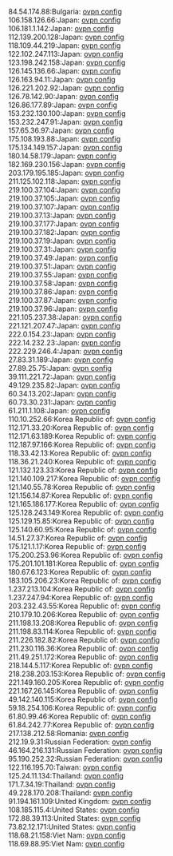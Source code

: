 84.54.174.88:Bulgaria: [ovpn config](vpn/84_54_174_88.ovpn)  
106.158.126.66:Japan: [ovpn config](vpn/106_158_126_66.ovpn)  
106.181.1.142:Japan: [ovpn config](vpn/106_181_1_142.ovpn)  
112.139.200.128:Japan: [ovpn config](vpn/112_139_200_128.ovpn)  
118.109.44.219:Japan: [ovpn config](vpn/118_109_44_219.ovpn)  
122.102.247.113:Japan: [ovpn config](vpn/122_102_247_113.ovpn)  
123.198.242.158:Japan: [ovpn config](vpn/123_198_242_158.ovpn)  
126.145.136.66:Japan: [ovpn config](vpn/126_145_136_66.ovpn)  
126.163.94.11:Japan: [ovpn config](vpn/126_163_94_11.ovpn)  
126.221.202.92:Japan: [ovpn config](vpn/126_221_202_92.ovpn)  
126.78.142.90:Japan: [ovpn config](vpn/126_78_142_90.ovpn)  
126.86.177.89:Japan: [ovpn config](vpn/126_86_177_89.ovpn)  
153.232.130.100:Japan: [ovpn config](vpn/153_232_130_100.ovpn)  
153.232.247.91:Japan: [ovpn config](vpn/153_232_247_91.ovpn)  
157.65.36.97:Japan: [ovpn config](vpn/157_65_36_97.ovpn)  
175.108.193.88:Japan: [ovpn config](vpn/175_108_193_88.ovpn)  
175.134.149.157:Japan: [ovpn config](vpn/175_134_149_157.ovpn)  
180.14.58.179:Japan: [ovpn config](vpn/180_14_58_179.ovpn)  
182.169.230.156:Japan: [ovpn config](vpn/182_169_230_156.ovpn)  
203.179.195.185:Japan: [ovpn config](vpn/203_179_195_185.ovpn)  
211.125.102.118:Japan: [ovpn config](vpn/211_125_102_118.ovpn)  
219.100.37.104:Japan: [ovpn config](vpn/219_100_37_104.ovpn)  
219.100.37.105:Japan: [ovpn config](vpn/219_100_37_105.ovpn)  
219.100.37.107:Japan: [ovpn config](vpn/219_100_37_107.ovpn)  
219.100.37.13:Japan: [ovpn config](vpn/219_100_37_13.ovpn)  
219.100.37.177:Japan: [ovpn config](vpn/219_100_37_177.ovpn)  
219.100.37.182:Japan: [ovpn config](vpn/219_100_37_182.ovpn)  
219.100.37.19:Japan: [ovpn config](vpn/219_100_37_19.ovpn)  
219.100.37.31:Japan: [ovpn config](vpn/219_100_37_31.ovpn)  
219.100.37.49:Japan: [ovpn config](vpn/219_100_37_49.ovpn)  
219.100.37.51:Japan: [ovpn config](vpn/219_100_37_51.ovpn)  
219.100.37.55:Japan: [ovpn config](vpn/219_100_37_55.ovpn)  
219.100.37.58:Japan: [ovpn config](vpn/219_100_37_58.ovpn)  
219.100.37.86:Japan: [ovpn config](vpn/219_100_37_86.ovpn)  
219.100.37.87:Japan: [ovpn config](vpn/219_100_37_87.ovpn)  
219.100.37.96:Japan: [ovpn config](vpn/219_100_37_96.ovpn)  
221.105.237.38:Japan: [ovpn config](vpn/221_105_237_38.ovpn)  
221.121.207.47:Japan: [ovpn config](vpn/221_121_207_47.ovpn)  
222.0.154.23:Japan: [ovpn config](vpn/222_0_154_23.ovpn)  
222.14.232.23:Japan: [ovpn config](vpn/222_14_232_23.ovpn)  
222.229.246.4:Japan: [ovpn config](vpn/222_229_246_4.ovpn)  
27.83.31.189:Japan: [ovpn config](vpn/27_83_31_189.ovpn)  
27.89.25.75:Japan: [ovpn config](vpn/27_89_25_75.ovpn)  
39.111.221.72:Japan: [ovpn config](vpn/39_111_221_72.ovpn)  
49.129.235.82:Japan: [ovpn config](vpn/49_129_235_82.ovpn)  
60.34.13.202:Japan: [ovpn config](vpn/60_34_13_202.ovpn)  
60.73.30.231:Japan: [ovpn config](vpn/60_73_30_231.ovpn)  
61.211.1.108:Japan: [ovpn config](vpn/61_211_1_108.ovpn)  
110.10.252.66:Korea Republic of: [ovpn config](vpn/110_10_252_66.ovpn)  
112.171.33.20:Korea Republic of: [ovpn config](vpn/112_171_33_20.ovpn)  
112.171.63.189:Korea Republic of: [ovpn config](vpn/112_171_63_189.ovpn)  
112.187.97.166:Korea Republic of: [ovpn config](vpn/112_187_97_166.ovpn)  
118.33.42.13:Korea Republic of: [ovpn config](vpn/118_33_42_13.ovpn)  
118.36.21.240:Korea Republic of: [ovpn config](vpn/118_36_21_240.ovpn)  
121.132.123.33:Korea Republic of: [ovpn config](vpn/121_132_123_33.ovpn)  
121.140.109.217:Korea Republic of: [ovpn config](vpn/121_140_109_217.ovpn)  
121.140.55.78:Korea Republic of: [ovpn config](vpn/121_140_55_78.ovpn)  
121.156.14.87:Korea Republic of: [ovpn config](vpn/121_156_14_87.ovpn)  
121.165.186.177:Korea Republic of: [ovpn config](vpn/121_165_186_177.ovpn)  
125.128.243.149:Korea Republic of: [ovpn config](vpn/125_128_243_149.ovpn)  
125.129.15.85:Korea Republic of: [ovpn config](vpn/125_129_15_85.ovpn)  
125.140.60.95:Korea Republic of: [ovpn config](vpn/125_140_60_95.ovpn)  
14.51.27.37:Korea Republic of: [ovpn config](vpn/14_51_27_37.ovpn)  
175.121.1.17:Korea Republic of: [ovpn config](vpn/175_121_1_17.ovpn)  
175.200.253.96:Korea Republic of: [ovpn config](vpn/175_200_253_96.ovpn)  
175.201.101.181:Korea Republic of: [ovpn config](vpn/175_201_101_181.ovpn)  
180.67.6.123:Korea Republic of: [ovpn config](vpn/180_67_6_123.ovpn)  
183.105.206.23:Korea Republic of: [ovpn config](vpn/183_105_206_23.ovpn)  
1.237.213.104:Korea Republic of: [ovpn config](vpn/1_237_213_104.ovpn)  
1.237.247.94:Korea Republic of: [ovpn config](vpn/1_237_247_94.ovpn)  
203.232.43.55:Korea Republic of: [ovpn config](vpn/203_232_43_55.ovpn)  
210.179.10.206:Korea Republic of: [ovpn config](vpn/210_179_10_206.ovpn)  
211.198.13.208:Korea Republic of: [ovpn config](vpn/211_198_13_208.ovpn)  
211.198.83.114:Korea Republic of: [ovpn config](vpn/211_198_83_114.ovpn)  
211.226.182.82:Korea Republic of: [ovpn config](vpn/211_226_182_82.ovpn)  
211.230.116.36:Korea Republic of: [ovpn config](vpn/211_230_116_36.ovpn)  
211.49.251.172:Korea Republic of: [ovpn config](vpn/211_49_251_172.ovpn)  
218.144.5.117:Korea Republic of: [ovpn config](vpn/218_144_5_117.ovpn)  
218.238.203.153:Korea Republic of: [ovpn config](vpn/218_238_203_153.ovpn)  
221.149.160.205:Korea Republic of: [ovpn config](vpn/221_149_160_205.ovpn)  
221.167.26.145:Korea Republic of: [ovpn config](vpn/221_167_26_145.ovpn)  
49.142.140.115:Korea Republic of: [ovpn config](vpn/49_142_140_115.ovpn)  
59.18.254.106:Korea Republic of: [ovpn config](vpn/59_18_254_106.ovpn)  
61.80.99.46:Korea Republic of: [ovpn config](vpn/61_80_99_46.ovpn)  
61.84.242.77:Korea Republic of: [ovpn config](vpn/61_84_242_77.ovpn)  
217.138.212.58:Romania: [ovpn config](vpn/217_138_212_58.ovpn)  
212.19.9.31:Russian Federation: [ovpn config](vpn/212_19_9_31.ovpn)  
46.164.216.131:Russian Federation: [ovpn config](vpn/46_164_216_131.ovpn)  
95.190.252.32:Russian Federation: [ovpn config](vpn/95_190_252_32.ovpn)  
122.116.195.70:Taiwan: [ovpn config](vpn/122_116_195_70.ovpn)  
125.24.11.134:Thailand: [ovpn config](vpn/125_24_11_134.ovpn)  
171.7.34.19:Thailand: [ovpn config](vpn/171_7_34_19.ovpn)  
49.228.170.208:Thailand: [ovpn config](vpn/49_228_170_208.ovpn)  
91.194.161.109:United Kingdom: [ovpn config](vpn/91_194_161_109.ovpn)  
108.185.115.4:United States: [ovpn config](vpn/108_185_115_4.ovpn)  
172.88.39.113:United States: [ovpn config](vpn/172_88_39_113.ovpn)  
73.82.12.171:United States: [ovpn config](vpn/73_82_12_171.ovpn)  
118.68.21.158:Viet Nam: [ovpn config](vpn/118_68_21_158.ovpn)  
118.69.88.95:Viet Nam: [ovpn config](vpn/118_69_88_95.ovpn)  
